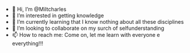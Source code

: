 - 👋 Hi, I’m @Miltcharles
- 👀 I’m interested in getting knowledge
- 🌱 I’m currently learning that I know nothing about all these disciplines
- 💞️ I’m looking to collaborate on my surch of selfunderstanding
- 📫 How to reach me: Come on, let me learn with everyone e everything!!!

<!---
Miltcharles/Miltcharles is a ✨ special ✨ repository because its `README.md` (this file) appears on your GitHub profile.
You can click the Preview link to take a look at your changes.
--->
